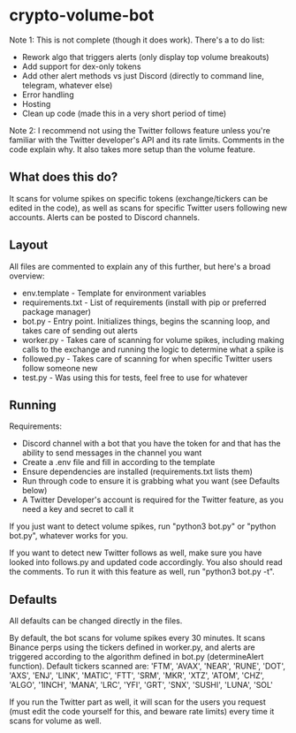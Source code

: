 # crypto-volume-bot

Note 1: This is not complete (though it does work). There's a to do list:
- Rework algo that triggers alerts (only display top volume breakouts)
- Add support for dex-only tokens
- Add other alert methods vs just Discord (directly to command line, telegram, whatever else)
- Error handling
- Hosting
- Clean up code (made this in a very short period of time)

Note 2: I recommend not using the Twitter follows feature unless you're familiar with the Twitter developer's API and its rate limits. Comments in the code explain why. It also takes more setup than the volume feature.

## What does this do?
It scans for volume spikes on specific tokens (exchange/tickers can be edited in the code), as well as scans for specific Twitter users following new accounts. Alerts can be posted to Discord channels. 

## Layout
All files are commented to explain any of this further, but here's a broad overview:
- env.template - Template for environment variables
- requirements.txt - List of requirements (install with pip or preferred package manager)
- bot.py - Entry point. Initializes things, begins the scanning loop, and takes care of sending out alerts
- worker.py - Takes care of scanning for volume spikes, including making calls to the exchange and running the logic to determine what a spike is
- followed.py - Takes care of scanning for when specific Twitter users follow someone new
- test.py - Was using this for tests, feel free to use for whatever

## Running
Requirements:
- Discord channel with a bot that you have the token for and that has the ability to send messages in the channel you want
- Create a .env file and fill in according to the template
- Ensure dependencies are installed (requirements.txt lists them)
- Run through code to ensure it is grabbing what you want (see Defaults below)
- A Twitter Developer's account is required for the Twitter feature, as you need a key and secret to call it

If you just want to detect volume spikes, run "python3 bot.py" or "python bot.py", whatever works for you.

If you want to detect new Twitter follows as well, make sure you have looked into follows.py and updated code accordingly. You also should read the comments. To run it with this feature as well, run "python3 bot.py -t".

## Defaults
All defaults can be changed directly in the files.

By default, the bot scans for volume spikes every 30 minutes. It scans Binance perps using the tickers defined in worker.py, and alerts are triggered according to the algorithm defined in bot.py (determineAlert function). Default tickers scanned are:
'FTM', 'AVAX', 'NEAR', 'RUNE', 'DOT', 'AXS', 'ENJ', 'LINK', 'MATIC', 'FTT', 'SRM', 'MKR', 'XTZ', 'ATOM', 'CHZ', 'ALGO', '1INCH', 'MANA', 'LRC', 'YFI', 'GRT', 'SNX', 'SUSHI', 'LUNA', 'SOL'

If you run the Twitter part as well, it will scan for the users you request (must edit the code yourself for this, and beware rate limits) every time it scans for volume as well.
